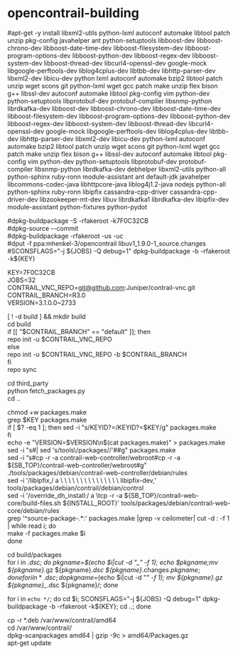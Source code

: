 # opencontrail-building


\#apt-get -y install libxml2-utils python-lxml autoconf automake libtool patch unzip pkg-config javahelper ant python-setuptools libboost-dev libboost-chrono-dev libboost-date-time-dev libboost-filesystem-dev libboost-program-options-dev libboost-python-dev libboost-regex-dev libboost-system-dev libboost-thread-dev libcurl4-openssl-dev google-mock libgoogle-perftools-dev liblog4cplus-dev libtbb-dev libhttp-parser-dev libxml2-dev libicu-dev python lxml autoconf automake bzip2 libtool patch unzip wget scons git python-lxml wget gcc patch make unzip flex bison g++ libssl-dev autoconf automake libtool pkg-config vim python-dev python-setuptools libprotobuf-dev protobuf-compiler libsnmp-python librdkafka-dev libboost-dev libboost-chrono-dev libboost-date-time-dev libboost-filesystem-dev libboost-program-options-dev libboost-python-dev libboost-regex-dev libboost-system-dev libboost-thread-dev libcurl4-openssl-dev google-mock libgoogle-perftools-dev liblog4cplus-dev libtbb-dev libhttp-parser-dev libxml2-dev libicu-dev python-lxml autoconf automake bzip2 libtool patch unzip wget scons git python-lxml wget gcc patch make unzip flex bison g++ libssl-dev autoconf automake libtool pkg-config vim python-dev python-setuptools libprotobuf-dev protobuf-compiler libsnmp-python librdkafka-dev debhelper libxml2-utils python-all python-sphinx ruby-ronn module-assistant ant default-jdk javahelper libcommons-codec-java libhttpcore-java liblog4j1.2-java nodejs python-all python-sphinx ruby-ronn libipfix cassandra-cpp-driver cassandra-cpp-driver-dev libzookeeper-mt-dev libuv librdkafka1 librdkafka-dev libipfix-dev module-assistant python-fixtures python-pydot

\#dpkg-buildpackage -S -rfakeroot -k7F0C32CB    
\#dpkg-source --commit    
\#dpkg-buildpackage -rfakeroot -us -uc    
\#dput -f ppa:mhenkel-3/opencontrail libuv1_1.9.0-1_source.changes    
\#SCONSFLAGS="-j ${JOBS} -Q debug=1" dpkg-buildpackage -b -rfakeroot -k${KEY}    


KEY=7F0C32CB    
JOBS=32    
CONTRAIL_VNC_REPO=git@github.com:Juniper/contrail-vnc.git    
CONTRAIL_BRANCH=R3.0    
VERSION=3.1.0.0~2733    

[ ! -d build ] && mkdir build      
cd build      
if [[ "$CONTRAIL_BRANCH" == "default" ]]; then    
     repo init -u $CONTRAIL_VNC_REPO    
else    
    repo init -u $CONTRAIL_VNC_REPO -b $CONTRAIL_BRANCH    
fi     
repo sync    

cd third_party    
python fetch_packages.py     
cd ..    

chmod +w packages.make    
grep $KEY packages.make    
if [ $? -eq 1 ]; then    
  sed -i "s/KEYID?=/KEYID?=$KEY/g" packages.make    
fi    
echo -e "VERSION=$VERSION\n$(cat packages.make)" > packages.make    
sed -i "s#| sed 's/tools\\\/packages//'##g" packages.make    
sed -i “s#cp -r -a contrail-web-controller/webroot#cp -r -a \${SB_TOP}/contrail-web-controller/webroot#g”  ./tools/packages/debian/contrail-web-controller/debian/rules    
sed -i '/libipfix,/ a \ \ \ \ \ \ \ \ \ \ \ \ \ \ \ libipfix-dev,' tools/packages/debian/contrail/debian/control    
sed -i '/override_dh_install:/ a \\tcp -r -a ${SB_TOP}\/contrail-web-core\/build-files.sh ${INSTALL_ROOT}' tools/packages/debian/contrail-web-core/debian/rules    
grep '^source-package-.*:' packages.make |grep -v ceilometer| cut -d : -f 1 | while read i; do    
    make -f packages.make $i    
done    

cd build/packages    
for i in *.dsc; do pkgname=$(echo $i|cut -d "_" -f 1); echo $pkgname;mv ${pkgname}*.gz ${pkgname}*.dsc ${pkgname}*.changes ${pkgname}; done    
for i in *.dsc; do pkgname=$(echo $i|cut -d "_" -f 1); mv ${pkgname}_*.gz ${pkgname}_*.dsc ${pkgname}/; done    

for i in `echo */`; do cd $i;  SCONSFLAGS="-j ${JOBS} -Q debug=1" dpkg-buildpackage -b -rfakeroot -k${KEY}; cd ..; done    

cp -r *.deb /var/www/contrail/amd64    
cd /var/www/contrail/    
dpkg-scanpackages amd64 | gzip -9c > amd64/Packages.gz    
apt-get update    
